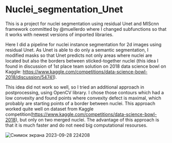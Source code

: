 # Nuclei_segmentation_Unet
This is a project for nuclei segmentation using residual Unet and MIScnn framework committed by @muellerdo where I changed subfunctions so that it works with newest versions of imported libraries.

Here I did a pipeline for nuclei instance segmentation for 2d images using residual Unet. As Unet is able to do only a semantic segmentation, I modified masks so that Unet predicts not only areas where nuclei are located but also the borders between sticked-together nuclei (this idea I found in discussion of 1st place team solution on 2018 data science bowl on Kaggle: https://www.kaggle.com/competitions/data-science-bowl-2018/discussion/54741). 

This idea did not work so well, so I tried an additional approach in postprocessing, using OpenCV library. I chose those contours which had a low convexity and found points where convexity defect is maximal, which probably are starting points of a border between nuclei. This approach worked quite well on dataset from Kaggle competition(https://www.kaggle.com/competitions/data-science-bowl-2018), but only on two merged nuclei. The advantage of this approach is that it is much faster and do not need big computational resourses.

![Снимок экрана 2023-09-28 224208](https://github.com/alinashtork/Nuclei_instance_segmentation_Unet/assets/117568813/989abaf8-5b3a-464c-8add-fb235d4be108)
